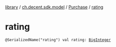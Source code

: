 [library](../../index.md) / [ch.decent.sdk.model](../index.md) / [Purchase](index.md) / [rating](./rating.md)

# rating

`@SerializedName("rating") val rating: `[`BigInteger`](http://docs.oracle.com/javase/6/docs/api/java/math/BigInteger.html)